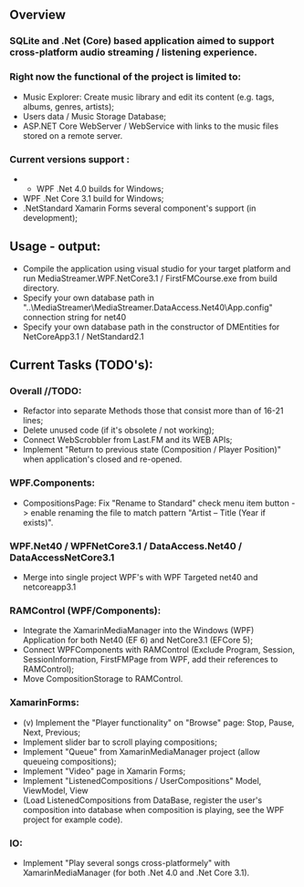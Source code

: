 ## Overview
### SQLite and .Net (Core) based application aimed to support cross-platform audio streaming / listening experience.

### Right now the functional of the project is limited to:
- Music Explorer: Create music library and edit its content (e.g. tags, albums, genres, artists);
- Users data / Music Storage Database;
- ASP.NET Core WebServer / WebService with links to the music files stored on a remote server.
	
### Current versions support :
- - WPF .Net 4.0 builds for Windows;
- WPF .Net Core 3.1 build for Windows;
- .NetStandard Xamarin Forms several component's support (in development);

## Usage - output:
- Compile the application using visual studio for your target platform and run MediaStreamer.WPF.NetCore3.1 / FirstFMCourse.exe from build directory.
- Specify your own database path in "..\MediaStreamer\MediaStreamer.DataAccess.Net40\App.config" connection string for net40
- Specify your own database path in the constructor of DMEntities for NetCoreApp3.1 / NetStandard2.1

## Current Tasks (TODO's):

### Overall //TODO: 
- Refactor into separate Methods those that consist more than of 16-21 lines;
- Delete unused code (if it's obsolete / not working);
- Connect WebScrobbler from Last.FM and its WEB APIs;
- Implement "Return to previous state (Composition / Player Position)" when application's closed and re-opened.
	
### WPF.Components:
- CompositionsPage: Fix "Rename to Standard" check menu item button -> enable renaming the file to match pattern "Artist – Title (Year if exists)".
	
### WPF.Net40 / WPFNetCore3.1 / DataAccess.Net40 / DataAccessNetCore3.1
- Merge into single project WPF's with WPF Targeted net40 and netcoreapp3.1
	
### RAMControl (WPF/Components):
- Integrate the XamarinMediaManager into the Windows (WPF) Application for both Net40 (EF 6) and NetCore3.1 (EFCore 5);
- Connect WPFComponents with RAMControl (Exclude Program, Session, SessionInformation, FirstFMPage from WPF, add their references to RAMControl);
- Move CompositionStorage to RAMControl.
	
### XamarinForms:
- (v) Implement the "Player functionality" on "Browse" page:
		Stop, Pause, Next, Previous;
- Implement slider bar to scroll playing compositions;
- Implement "Queue" from XamarinMediaManager project (allow queueing compositions);
- Implement "Video" page in Xamarin Forms;
- Implement "ListenedCompositions / UserCompositions" Model, ViewModel, View 
- (Load ListenedCompositions from DataBase, register the user's composition into database when composition is playing, see the WPF project for example code).
	
### IO:
- Implement "Play several songs cross-platformely" with XamarinMediaManager (for both .Net 4.0 and .Net Core 3.1).


